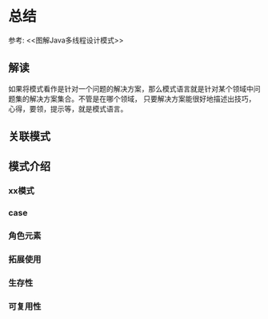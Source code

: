 # 总结

参考: <<图解Java多线程设计模式>>

## 解读

如果将模式看作是针对一个问题的解决方案，那么模式语言就是针对某个领域中问题集的解决方案集合。不管是在哪个领域，
只要解决方案能很好地描述出技巧，心得，要领，提示等，就是模式语言。

## 关联模式

## 模式介绍

### xx模式

### case

### 角色元素

### 拓展使用

### 生存性

### 可复用性